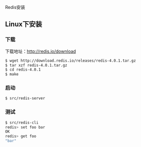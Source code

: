 Redis安装
## Linux下安装
### 下载
下载地址：http://redis.io/download

```sh
$ wget http://download.redis.io/releases/redis-4.0.1.tar.gz
$ tar xzf redis-4.0.1.tar.gz
$ cd redis-4.0.1
$ make
```

### 启动
```sh
$ src/redis-server
```

### 测试
```sh
$ src/redis-cli
redis> set foo bar
OK
redis> get foo
"bar"
```

